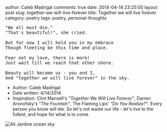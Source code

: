 author: Caleb Madrigal
comments: true
date: 2014-04-14 23:25:00
layout: post
slug: together-we-will-live-forever
title: Together we will live forever
category: poetry
tags: poetry, personal-thoughts

<pre>
"We all must die."
"That's beautiful!", she cried.

But for now I will hold you in my embrace
Though fleeting be this time and place.

Fear not my love, there is more!
Just wait till we reach that other shore.

Beauty will become us - you and I,
And "together we will live forever" in the sky.
</pre>

* Author: Caleb Madrigal
* Date written: 4/14/2014
* Inspiration: Clint Mansell's *"Together We Will Live Forever"*, Darren Aronofsky's *"The Fountain"*, The Flaming Lips' *"Do You Realize?"*. Every person you know will die. So let's not waste our life - let's live to the fullest, and hope for what is to come.

![Ali Jardine ocean sky](/static/images/the_fountain.jpg)
